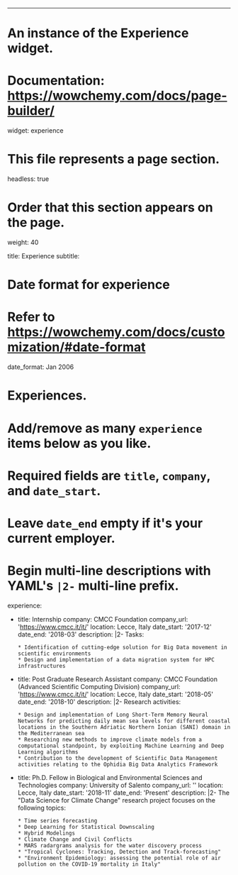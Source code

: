 ---
# An instance of the Experience widget.
# Documentation: https://wowchemy.com/docs/page-builder/
widget: experience

# This file represents a page section.
headless: true

# Order that this section appears on the page.
weight: 40

title: Experience
subtitle:

# Date format for experience
#   Refer to https://wowchemy.com/docs/customization/#date-format
date_format: Jan 2006

# Experiences.
#   Add/remove as many `experience` items below as you like.
#   Required fields are `title`, `company`, and `date_start`.
#   Leave `date_end` empty if it's your current employer.
#   Begin multi-line descriptions with YAML's `|2-` multi-line prefix.
experience:
  - title: Internship
    company: CMCC Foundation
    company_url: 'https://www.cmcc.it/it/'
    location: Lecce, Italy
    date_start: '2017-12'
    date_end: '2018-03'
    description: |2-
        Tasks:

        * Identification of cutting-edge solution for Big Data movement in scientific environments
        * Design and implementation of a data migration system for HPC infrastructures

  - title: Post Graduate Research Assistant
    company: CMCC Foundation (Advanced Scientific Computing Division)
    company_url: 'https://www.cmcc.it/it/'
    location: Lecce, Italy
    date_start: '2018-05'
    date_end: '2018-10'
    description: |2-
        Research activities:

        * Design and implementation of Long Short-Term Memory Neural Networks for predicting daily mean sea levels for different coastal locations in the Southern Adriatic Northern Ionian (SANI) domain in the Mediterranean sea
        * Researching new methods to improve climate models from a computational standpoint, by exploiting Machine Learning and Deep Learning algorithms
        * Contribution to the development of Scientific Data Management activities relating to the Ophidia Big Data Analytics Framework

  - title: Ph.D. Fellow in Biological and Environmental Sciences and Technologies
    company: University of Salento
    company_url: ''
    location: Lecce, Italy
    date_start: '2018-11'
    date_end: 'Present'
    description: |2-
        The "Data Science for Climate Change" research project focuses on the following topics:

        * Time series forecasting
        * Deep Learning for Statistical Downscaling
        * Hybrid Modelings
        * Climate Change and Civil Conflicts
        * MARS radargrams analysis for the water discovery process
        * "Tropical Cyclones: Tracking, Detection and Track-forecasting"
        * "Environment Epidemiology: assessing the potential role of air pollution on the COVID-19 mortality in Italy"

